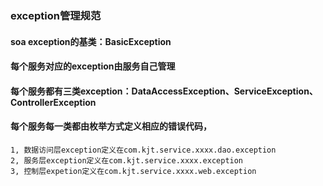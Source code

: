 ### exception管理规范

#### soa exception的基类：BasicException
#### 每个服务对应的exception由服务自己管理
#### 每个服务都有三类exception：DataAccessException、ServiceException、ControllerException
#### 每个服务每一类都由枚举方式定义相应的错误代码，
	1, 数据访问层exception定义在com.kjt.service.xxxx.dao.exception
	2, 服务层exception定义在com.kjt.service.xxxx.exception
	3, 控制层expetion定义在com.kjt.service.xxxx.web.exception